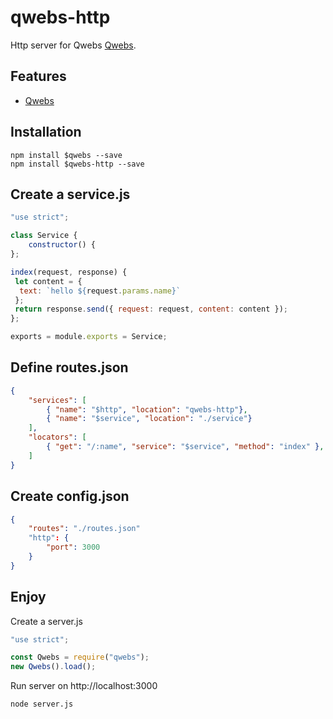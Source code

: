 # qwebs-http
Http server for Qwebs [Qwebs](https://www.npmjs.com/package/qwebs).

## Features

  * [Qwebs](https://www.npmjs.com/package/qwebs)

## Installation

```shell
npm install $qwebs --save
npm install $qwebs-http --save
```

## Create a service.js

```service.js
"use strict";

class Service {
	constructor() {	
};

index(request, response) {
 let content = {
  text: `hello ${request.params.name}`
 };
 return response.send({ request: request, content: content });
};

exports = module.exports = Service;
```

## Define routes.json

```routes.json
{
    "services": [
        { "name": "$http", "location": "qwebs-http"},
        { "name": "$service", "location": "./service"}
    ],
    "locators": [
        { "get": "/:name", "service": "$service", "method": "index" },
    ]
}
```

## Create config.json

```config.json
{
    "routes": "./routes.json"
    "http": {
        "port": 3000
    }
}
```

## Enjoy

Create a server.js

```server.js
"use strict";

const Qwebs = require("qwebs");
new Qwebs().load();
```

Run server on http://localhost:3000

```shell
node server.js
```
